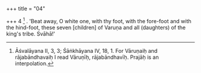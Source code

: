 +++
title = "04"

+++
4 [^2] . 'Beat away, O white one, with thy foot, with the fore-foot and with the hind-foot, these seven [children] of Varuṇa and all (daughters) of the king's tribe. Svāhā!'


[^2]:  Āśvalāyana II, 3, 3; Śāṅkhāyana IV, 18, 1. For Vāruṇaiḥ and rājabāndhavaiḥ I read Vāruṇīḥ, rājabāndhavīḥ. Prajāḥ is an interpolation.

